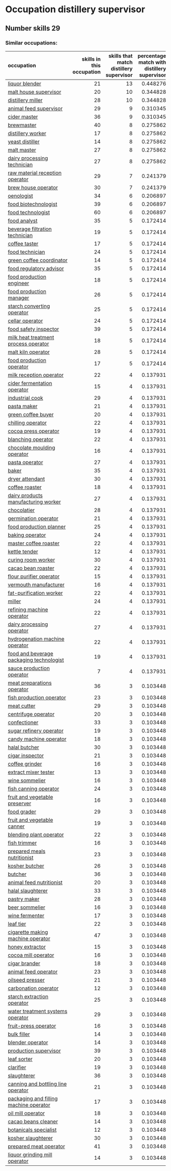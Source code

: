 # Occupation distillery supervisor
## Number skills 29
### Similar occupations:
| occupation                                                                              |   skills in this occupation |   skills that match distillery supervisor |   percentage match with distillery supervisor |   skills not in distillery supervisor |
|:----------------------------------------------------------------------------------------|----------------------------:|------------------------------------------:|----------------------------------------------:|--------------------------------------:|
| [liquor blender](liquor_blender.md)                                                     |                          21 |                                        13 |                                      0.448276 |                                     8 |
| [malt house supervisor](malt_house_supervisor.md)                                       |                          20 |                                        10 |                                      0.344828 |                                    10 |
| [distillery miller](distillery_miller.md)                                               |                          28 |                                        10 |                                      0.344828 |                                    18 |
| [animal feed supervisor](animal_feed_supervisor.md)                                     |                          29 |                                         9 |                                      0.310345 |                                    20 |
| [cider master](cider_master.md)                                                         |                          36 |                                         9 |                                      0.310345 |                                    27 |
| [brewmaster](brewmaster.md)                                                             |                          40 |                                         8 |                                      0.275862 |                                    32 |
| [distillery worker](distillery_worker.md)                                               |                          17 |                                         8 |                                      0.275862 |                                     9 |
| [yeast distiller](yeast_distiller.md)                                                   |                          14 |                                         8 |                                      0.275862 |                                     6 |
| [malt master](malt_master.md)                                                           |                          27 |                                         8 |                                      0.275862 |                                    19 |
| [dairy processing technician](dairy_processing_technician.md)                           |                          27 |                                         8 |                                      0.275862 |                                    19 |
| [raw material reception operator](raw_material_reception_operator.md)                   |                          29 |                                         7 |                                      0.241379 |                                    22 |
| [brew house operator](brew_house_operator.md)                                           |                          30 |                                         7 |                                      0.241379 |                                    23 |
| [oenologist](oenologist.md)                                                             |                          34 |                                         6 |                                      0.206897 |                                    28 |
| [food biotechnologist](food_biotechnologist.md)                                         |                          39 |                                         6 |                                      0.206897 |                                    33 |
| [food technologist](food_technologist.md)                                               |                          60 |                                         6 |                                      0.206897 |                                    54 |
| [food analyst](food_analyst.md)                                                         |                          35 |                                         5 |                                      0.172414 |                                    30 |
| [beverage filtration technician](beverage_filtration_technician.md)                     |                          19 |                                         5 |                                      0.172414 |                                    14 |
| [coffee taster](coffee_taster.md)                                                       |                          17 |                                         5 |                                      0.172414 |                                    12 |
| [food technician](food_technician.md)                                                   |                          24 |                                         5 |                                      0.172414 |                                    19 |
| [green coffee coordinator](green coffee coordinator.md)                                 |                          14 |                                         5 |                                      0.172414 |                                     9 |
| [food regulatory advisor](food_regulatory_advisor.md)                                   |                          35 |                                         5 |                                      0.172414 |                                    30 |
| [food production engineer](food_production_engineer.md)                                 |                          18 |                                         5 |                                      0.172414 |                                    13 |
| [food production manager](food_production_manager.md)                                   |                          26 |                                         5 |                                      0.172414 |                                    21 |
| [starch converting operator](starch_converting_operator.md)                             |                          25 |                                         5 |                                      0.172414 |                                    20 |
| [cellar operator](cellar_operator.md)                                                   |                          24 |                                         5 |                                      0.172414 |                                    19 |
| [food safety inspector](food_safety_inspector.md)                                       |                          39 |                                         5 |                                      0.172414 |                                    34 |
| [milk heat treatment process operator](milk_heat_treatment_process_operator.md)         |                          18 |                                         5 |                                      0.172414 |                                    13 |
| [malt kiln operator](malt_kiln_operator.md)                                             |                          28 |                                         5 |                                      0.172414 |                                    23 |
| [food production operator](food_production_operator.md)                                 |                          17 |                                         5 |                                      0.172414 |                                    12 |
| [milk reception operator](milk_reception_operator.md)                                   |                          22 |                                         4 |                                      0.137931 |                                    18 |
| [cider fermentation operator](cider_fermentation_operator.md)                           |                          15 |                                         4 |                                      0.137931 |                                    11 |
| [industrial cook](industrial_cook.md)                                                   |                          29 |                                         4 |                                      0.137931 |                                    25 |
| [pasta maker](pasta_maker.md)                                                           |                          21 |                                         4 |                                      0.137931 |                                    17 |
| [green coffee buyer](green_coffee_buyer.md)                                             |                          20 |                                         4 |                                      0.137931 |                                    16 |
| [chilling operator](chilling_operator.md)                                               |                          22 |                                         4 |                                      0.137931 |                                    18 |
| [cocoa press operator](cocoa_press_operator.md)                                         |                          19 |                                         4 |                                      0.137931 |                                    15 |
| [blanching operator](blanching_operator.md)                                             |                          22 |                                         4 |                                      0.137931 |                                    18 |
| [chocolate moulding operator](chocolate_moulding_operator.md)                           |                          16 |                                         4 |                                      0.137931 |                                    12 |
| [pasta operator](pasta_operator.md)                                                     |                          27 |                                         4 |                                      0.137931 |                                    23 |
| [baker](baker.md)                                                                       |                          35 |                                         4 |                                      0.137931 |                                    31 |
| [dryer attendant](dryer_attendant.md)                                                   |                          30 |                                         4 |                                      0.137931 |                                    26 |
| [coffee roaster](coffee_roaster.md)                                                     |                          18 |                                         4 |                                      0.137931 |                                    14 |
| [dairy products manufacturing worker](dairy_products_manufacturing_worker.md)           |                          27 |                                         4 |                                      0.137931 |                                    23 |
| [chocolatier](chocolatier.md)                                                           |                          28 |                                         4 |                                      0.137931 |                                    24 |
| [germination operator](germination_operator.md)                                         |                          21 |                                         4 |                                      0.137931 |                                    17 |
| [food production planner](food_production_planner.md)                                   |                          25 |                                         4 |                                      0.137931 |                                    21 |
| [baking operator](baking_operator.md)                                                   |                          24 |                                         4 |                                      0.137931 |                                    20 |
| [master coffee roaster](master_coffee_roaster.md)                                       |                          22 |                                         4 |                                      0.137931 |                                    18 |
| [kettle tender](kettle_tender.md)                                                       |                          12 |                                         4 |                                      0.137931 |                                     8 |
| [curing room worker](curing_room_worker.md)                                             |                          30 |                                         4 |                                      0.137931 |                                    26 |
| [cacao bean roaster](cacao_bean_roaster.md)                                             |                          22 |                                         4 |                                      0.137931 |                                    18 |
| [flour purifier operator](flour_purifier_operator.md)                                   |                          15 |                                         4 |                                      0.137931 |                                    11 |
| [vermouth manufacturer](vermouth_manufacturer.md)                                       |                          16 |                                         4 |                                      0.137931 |                                    12 |
| [fat-purification worker](fat-purification_worker.md)                                   |                          22 |                                         4 |                                      0.137931 |                                    18 |
| [miller](miller.md)                                                                     |                          24 |                                         4 |                                      0.137931 |                                    20 |
| [refining machine operator](refining_machine_operator.md)                               |                          22 |                                         4 |                                      0.137931 |                                    18 |
| [dairy processing operator](dairy_processing_operator.md)                               |                          27 |                                         4 |                                      0.137931 |                                    23 |
| [hydrogenation machine operator](hydrogenation_machine_operator.md)                     |                          22 |                                         4 |                                      0.137931 |                                    18 |
| [food and beverage packaging technologist](food_and_beverage_packaging_technologist.md) |                          19 |                                         4 |                                      0.137931 |                                    15 |
| [sauce production operator](sauce_production_operator.md)                               |                           7 |                                         4 |                                      0.137931 |                                     3 |
| [meat preparations operator](meat_preparations_operator.md)                             |                          36 |                                         3 |                                      0.103448 |                                    33 |
| [fish production operator](fish_production_operator.md)                                 |                          23 |                                         3 |                                      0.103448 |                                    20 |
| [meat cutter](meat_cutter.md)                                                           |                          29 |                                         3 |                                      0.103448 |                                    26 |
| [centrifuge operator](centrifuge_operator.md)                                           |                          20 |                                         3 |                                      0.103448 |                                    17 |
| [confectioner](confectioner.md)                                                         |                          33 |                                         3 |                                      0.103448 |                                    30 |
| [sugar refinery operator](sugar_refinery_operator.md)                                   |                          19 |                                         3 |                                      0.103448 |                                    16 |
| [candy machine operator](candy_machine_operator.md)                                     |                          18 |                                         3 |                                      0.103448 |                                    15 |
| [halal butcher](halal_butcher.md)                                                       |                          30 |                                         3 |                                      0.103448 |                                    27 |
| [cigar inspector](cigar_inspector.md)                                                   |                          21 |                                         3 |                                      0.103448 |                                    18 |
| [coffee grinder](coffee_grinder.md)                                                     |                          16 |                                         3 |                                      0.103448 |                                    13 |
| [extract mixer tester](extract_mixer_tester.md)                                         |                          13 |                                         3 |                                      0.103448 |                                    10 |
| [wine sommelier](wine_sommelier.md)                                                     |                          16 |                                         3 |                                      0.103448 |                                    13 |
| [fish canning operator](fish_canning_operator.md)                                       |                          24 |                                         3 |                                      0.103448 |                                    21 |
| [fruit and vegetable preserver](fruit_and_vegetable_preserver.md)                       |                          16 |                                         3 |                                      0.103448 |                                    13 |
| [food grader](food_grader.md)                                                           |                          29 |                                         3 |                                      0.103448 |                                    26 |
| [fruit and vegetable canner](fruit_and_vegetable_canner.md)                             |                          19 |                                         3 |                                      0.103448 |                                    16 |
| [blending plant operator](blending_plant_operator.md)                                   |                          22 |                                         3 |                                      0.103448 |                                    19 |
| [fish trimmer](fish_trimmer.md)                                                         |                          16 |                                         3 |                                      0.103448 |                                    13 |
| [prepared meals nutritionist](prepared_meals_nutritionist.md)                           |                          23 |                                         3 |                                      0.103448 |                                    20 |
| [kosher butcher](kosher_butcher.md)                                                     |                          26 |                                         3 |                                      0.103448 |                                    23 |
| [butcher](butcher.md)                                                                   |                          36 |                                         3 |                                      0.103448 |                                    33 |
| [animal feed nutritionist](animal_feed_nutritionist.md)                                 |                          20 |                                         3 |                                      0.103448 |                                    17 |
| [halal slaughterer](halal_slaughterer.md)                                               |                          33 |                                         3 |                                      0.103448 |                                    30 |
| [pastry maker](pastry_maker.md)                                                         |                          28 |                                         3 |                                      0.103448 |                                    25 |
| [beer sommelier](beer_sommelier.md)                                                     |                          16 |                                         3 |                                      0.103448 |                                    13 |
| [wine fermenter](wine_fermenter.md)                                                     |                          17 |                                         3 |                                      0.103448 |                                    14 |
| [leaf tier](leaf_tier.md)                                                               |                          22 |                                         3 |                                      0.103448 |                                    19 |
| [cigarette making machine operator](cigarette_making_machine_operator.md)               |                          47 |                                         3 |                                      0.103448 |                                    44 |
| [honey extractor](honey_extractor.md)                                                   |                          15 |                                         3 |                                      0.103448 |                                    12 |
| [cocoa mill operator](cocoa_mill_operator.md)                                           |                          16 |                                         3 |                                      0.103448 |                                    13 |
| [cigar brander](cigar_brander.md)                                                       |                          18 |                                         3 |                                      0.103448 |                                    15 |
| [animal feed operator](animal_feed_operator.md)                                         |                          23 |                                         3 |                                      0.103448 |                                    20 |
| [oilseed presser](oilseed_presser.md)                                                   |                          21 |                                         3 |                                      0.103448 |                                    18 |
| [carbonation operator](carbonation_operator.md)                                         |                          12 |                                         3 |                                      0.103448 |                                     9 |
| [starch extraction operator](starch_extraction_operator.md)                             |                          25 |                                         3 |                                      0.103448 |                                    22 |
| [water treatment systems operator](water_treatment_systems_operator.md)                 |                          29 |                                         3 |                                      0.103448 |                                    26 |
| [fruit-press operator](fruit-press_operator.md)                                         |                          16 |                                         3 |                                      0.103448 |                                    13 |
| [bulk filler](bulk_filler.md)                                                           |                          14 |                                         3 |                                      0.103448 |                                    11 |
| [blender operator](blender_operator.md)                                                 |                          14 |                                         3 |                                      0.103448 |                                    11 |
| [production supervisor](production_supervisor.md)                                       |                          39 |                                         3 |                                      0.103448 |                                    36 |
| [leaf sorter](leaf_sorter.md)                                                           |                          20 |                                         3 |                                      0.103448 |                                    17 |
| [clarifier](clarifier.md)                                                               |                          19 |                                         3 |                                      0.103448 |                                    16 |
| [slaughterer](slaughterer.md)                                                           |                          36 |                                         3 |                                      0.103448 |                                    33 |
| [canning and bottling line operator](canning_and_bottling_line_operator.md)             |                          21 |                                         3 |                                      0.103448 |                                    18 |
| [packaging and filling machine operator](packaging_and_filling_machine_operator.md)     |                          17 |                                         3 |                                      0.103448 |                                    14 |
| [oil mill operator](oil_mill_operator.md)                                               |                          18 |                                         3 |                                      0.103448 |                                    15 |
| [cacao beans cleaner](cacao_beans_cleaner.md)                                           |                          14 |                                         3 |                                      0.103448 |                                    11 |
| [botanicals specialist](botanicals_specialist.md)                                       |                          12 |                                         3 |                                      0.103448 |                                     9 |
| [kosher slaughterer](kosher_slaughterer.md)                                             |                          30 |                                         3 |                                      0.103448 |                                    27 |
| [prepared meat operator](prepared_meat_operator.md)                                     |                          41 |                                         3 |                                      0.103448 |                                    38 |
| [liquor grinding mill operator](liquor_grinding_mill_operator.md)                       |                          14 |                                         3 |                                      0.103448 |                                    11 |
